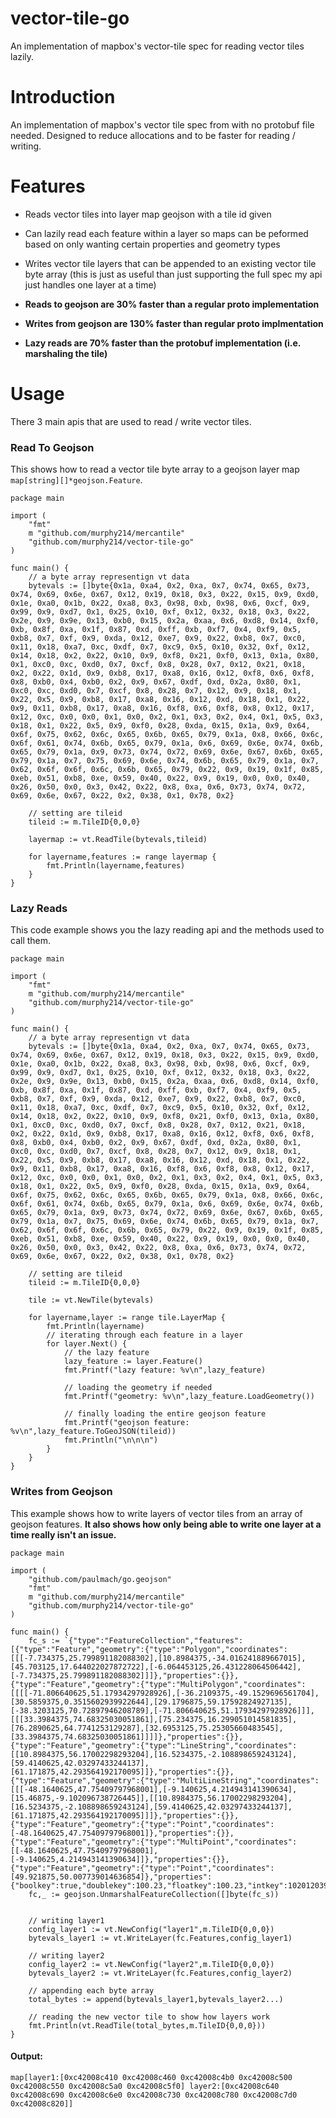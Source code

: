 # vector-tile-go
An implementation of mapbox's vector-tile spec for reading vector tiles lazily.

# Introduction

An implementation of mapbox's vector tile spec from with no protobuf file needed. Designed to reduce allocations and to be faster for reading / writing. 

# Features 

* Reads vector tiles into layer map geojson with a tile id given

* Can lazily read each feature within a layer so maps can be peformed based on only wanting certain properties and geometry types 

* Writes vector tile layers that can be appended to an existing vector tile byte array (this is just as useful than just supporting the full spec my api just handles one layer at a time)

* **Reads to geojson are 30% faster than a regular proto implementation**

* **Writes from geojson are 130% faster than regular proto implmentation**

* **Lazy reads are 70% faster than the protobuf implementation (i.e. marshaling the tile)**

# Usage 

There 3 main apis that are used to read / write vector tiles. 

### Read To Geojson 

This shows how to read a vector tile byte array to a geojson layer map ```map[string][]*geojson.Feature```.

```golang
package main 

import (
	"fmt"
	m "github.com/murphy214/mercantile"
	"github.com/murphy214/vector-tile-go"
)

func main() {
	// a byte array representign vt data
	bytevals := []byte{0x1a, 0xa4, 0x2, 0xa, 0x7, 0x74, 0x65, 0x73, 0x74, 0x69, 0x6e, 0x67, 0x12, 0x19, 0x18, 0x3, 0x22, 0x15, 0x9, 0xd0, 0x1e, 0xa0, 0x1b, 0x22, 0xa8, 0x3, 0x98, 0xb, 0x98, 0x6, 0xcf, 0x9, 0x99, 0x9, 0xd7, 0x1, 0x25, 0x10, 0xf, 0x12, 0x32, 0x18, 0x3, 0x22, 0x2e, 0x9, 0x9e, 0x13, 0xb0, 0x15, 0x2a, 0xaa, 0x6, 0xd8, 0x14, 0xf0, 0xb, 0x8f, 0xa, 0x1f, 0x87, 0xd, 0xff, 0xb, 0xf7, 0x4, 0xf9, 0x5, 0xb8, 0x7, 0xf, 0x9, 0xda, 0x12, 0xe7, 0x9, 0x22, 0xb8, 0x7, 0xc0, 0x11, 0x18, 0xa7, 0xc, 0xdf, 0x7, 0xc9, 0x5, 0x10, 0x32, 0xf, 0x12, 0x14, 0x18, 0x2, 0x22, 0x10, 0x9, 0xf8, 0x21, 0xf0, 0x13, 0x1a, 0x80, 0x1, 0xc0, 0xc, 0xd0, 0x7, 0xcf, 0x8, 0x28, 0x7, 0x12, 0x21, 0x18, 0x2, 0x22, 0x1d, 0x9, 0xb8, 0x17, 0xa8, 0x16, 0x12, 0xf8, 0x6, 0xf8, 0x8, 0xb0, 0x4, 0xb0, 0x2, 0x9, 0x67, 0xdf, 0xd, 0x2a, 0x80, 0x1, 0xc0, 0xc, 0xd0, 0x7, 0xcf, 0x8, 0x28, 0x7, 0x12, 0x9, 0x18, 0x1, 0x22, 0x5, 0x9, 0xb8, 0x17, 0xa8, 0x16, 0x12, 0xd, 0x18, 0x1, 0x22, 0x9, 0x11, 0xb8, 0x17, 0xa8, 0x16, 0xf8, 0x6, 0xf8, 0x8, 0x12, 0x17, 0x12, 0xc, 0x0, 0x0, 0x1, 0x0, 0x2, 0x1, 0x3, 0x2, 0x4, 0x1, 0x5, 0x3, 0x18, 0x1, 0x22, 0x5, 0x9, 0xf0, 0x28, 0xda, 0x15, 0x1a, 0x9, 0x64, 0x6f, 0x75, 0x62, 0x6c, 0x65, 0x6b, 0x65, 0x79, 0x1a, 0x8, 0x66, 0x6c, 0x6f, 0x61, 0x74, 0x6b, 0x65, 0x79, 0x1a, 0x6, 0x69, 0x6e, 0x74, 0x6b, 0x65, 0x79, 0x1a, 0x9, 0x73, 0x74, 0x72, 0x69, 0x6e, 0x67, 0x6b, 0x65, 0x79, 0x1a, 0x7, 0x75, 0x69, 0x6e, 0x74, 0x6b, 0x65, 0x79, 0x1a, 0x7, 0x62, 0x6f, 0x6f, 0x6c, 0x6b, 0x65, 0x79, 0x22, 0x9, 0x19, 0x1f, 0x85, 0xeb, 0x51, 0xb8, 0xe, 0x59, 0x40, 0x22, 0x9, 0x19, 0x0, 0x0, 0x40, 0x26, 0x50, 0x0, 0x3, 0x42, 0x22, 0x8, 0xa, 0x6, 0x73, 0x74, 0x72, 0x69, 0x6e, 0x67, 0x22, 0x2, 0x38, 0x1, 0x78, 0x2}

	// setting are tileid
	tileid := m.TileID{0,0,0}

	layermap := vt.ReadTile(bytevals,tileid)

	for layername,features := range layermap {
		fmt.Println(layername,features)
	}
}
```

### Lazy Reads 

This code example shows you the lazy reading api and the methods used to call them.
```golang
package main 

import (
	"fmt"
	m "github.com/murphy214/mercantile"
	"github.com/murphy214/vector-tile-go"
)

func main() {
	// a byte array representign vt data
	bytevals := []byte{0x1a, 0xa4, 0x2, 0xa, 0x7, 0x74, 0x65, 0x73, 0x74, 0x69, 0x6e, 0x67, 0x12, 0x19, 0x18, 0x3, 0x22, 0x15, 0x9, 0xd0, 0x1e, 0xa0, 0x1b, 0x22, 0xa8, 0x3, 0x98, 0xb, 0x98, 0x6, 0xcf, 0x9, 0x99, 0x9, 0xd7, 0x1, 0x25, 0x10, 0xf, 0x12, 0x32, 0x18, 0x3, 0x22, 0x2e, 0x9, 0x9e, 0x13, 0xb0, 0x15, 0x2a, 0xaa, 0x6, 0xd8, 0x14, 0xf0, 0xb, 0x8f, 0xa, 0x1f, 0x87, 0xd, 0xff, 0xb, 0xf7, 0x4, 0xf9, 0x5, 0xb8, 0x7, 0xf, 0x9, 0xda, 0x12, 0xe7, 0x9, 0x22, 0xb8, 0x7, 0xc0, 0x11, 0x18, 0xa7, 0xc, 0xdf, 0x7, 0xc9, 0x5, 0x10, 0x32, 0xf, 0x12, 0x14, 0x18, 0x2, 0x22, 0x10, 0x9, 0xf8, 0x21, 0xf0, 0x13, 0x1a, 0x80, 0x1, 0xc0, 0xc, 0xd0, 0x7, 0xcf, 0x8, 0x28, 0x7, 0x12, 0x21, 0x18, 0x2, 0x22, 0x1d, 0x9, 0xb8, 0x17, 0xa8, 0x16, 0x12, 0xf8, 0x6, 0xf8, 0x8, 0xb0, 0x4, 0xb0, 0x2, 0x9, 0x67, 0xdf, 0xd, 0x2a, 0x80, 0x1, 0xc0, 0xc, 0xd0, 0x7, 0xcf, 0x8, 0x28, 0x7, 0x12, 0x9, 0x18, 0x1, 0x22, 0x5, 0x9, 0xb8, 0x17, 0xa8, 0x16, 0x12, 0xd, 0x18, 0x1, 0x22, 0x9, 0x11, 0xb8, 0x17, 0xa8, 0x16, 0xf8, 0x6, 0xf8, 0x8, 0x12, 0x17, 0x12, 0xc, 0x0, 0x0, 0x1, 0x0, 0x2, 0x1, 0x3, 0x2, 0x4, 0x1, 0x5, 0x3, 0x18, 0x1, 0x22, 0x5, 0x9, 0xf0, 0x28, 0xda, 0x15, 0x1a, 0x9, 0x64, 0x6f, 0x75, 0x62, 0x6c, 0x65, 0x6b, 0x65, 0x79, 0x1a, 0x8, 0x66, 0x6c, 0x6f, 0x61, 0x74, 0x6b, 0x65, 0x79, 0x1a, 0x6, 0x69, 0x6e, 0x74, 0x6b, 0x65, 0x79, 0x1a, 0x9, 0x73, 0x74, 0x72, 0x69, 0x6e, 0x67, 0x6b, 0x65, 0x79, 0x1a, 0x7, 0x75, 0x69, 0x6e, 0x74, 0x6b, 0x65, 0x79, 0x1a, 0x7, 0x62, 0x6f, 0x6f, 0x6c, 0x6b, 0x65, 0x79, 0x22, 0x9, 0x19, 0x1f, 0x85, 0xeb, 0x51, 0xb8, 0xe, 0x59, 0x40, 0x22, 0x9, 0x19, 0x0, 0x0, 0x40, 0x26, 0x50, 0x0, 0x3, 0x42, 0x22, 0x8, 0xa, 0x6, 0x73, 0x74, 0x72, 0x69, 0x6e, 0x67, 0x22, 0x2, 0x38, 0x1, 0x78, 0x2}

	// setting are tileid
	tileid := m.TileID{0,0,0}

	tile := vt.NewTile(bytevals)	

	for layername,layer := range tile.LayerMap {
		fmt.Println(layername)
		// iterating through each feature in a layer
		for layer.Next() {
			// the lazy feature 
			lazy_feature := layer.Feature()
			fmt.Printf("lazy feature: %v\n",lazy_feature)

			// loading the geometry if needed 
			fmt.Printf("geometry: %v\n",lazy_feature.LoadGeometry())

			// finally loading the entire geojson feature 
			fmt.Printf("geojson feature: %v\n",lazy_feature.ToGeoJSON(tileid))
			fmt.Println("\n\n\n")
		}
	}
}
```

### Writes from Geojson

This example shows how to write layers of vector tiles from an array of geojson features. **It also shows how only being able to write one layer at a time really isn't an issue.**
```golang
package main

import (
	"github.com/paulmach/go.geojson"
	"fmt"
	m "github.com/murphy214/mercantile"
	"github.com/murphy214/vector-tile-go"
)

func main() {
	fc_s := `{"type":"FeatureCollection","features":[{"type":"Feature","geometry":{"type":"Polygon","coordinates":[[[-7.734375,25.799891182088302],[10.8984375,-34.016241889667015],[45.703125,17.644022027872722],[-6.064453125,26.431228064506442],[-7.734375,25.799891182088302]]]},"properties":{}},{"type":"Feature","geometry":{"type":"MultiPolygon","coordinates":[[[[-71.806640625,51.17934297928926],[-36.2109375,-49.1529696561704],[30.5859375,0.3515602939922644],[29.1796875,59.17592824927135],[-38.3203125,70.72897946208789],[-71.806640625,51.17934297928926]]],[[[33.3984375,74.68325030051861],[75.234375,16.299051014581835],[76.2890625,64.7741253129287],[32.6953125,75.25305660483545],[33.3984375,74.68325030051861]]]]},"properties":{}},{"type":"Feature","geometry":{"type":"LineString","coordinates":[[10.8984375,56.17002298293204],[16.5234375,-2.108898659243124],[59.4140625,42.03297433244137],[61.171875,42.293564192170095]]},"properties":{}},{"type":"Feature","geometry":{"type":"MultiLineString","coordinates":[[[-48.1640625,47.75409797968001],[-9.140625,4.214943141390634],[15.46875,-9.102096738726445]],[[10.8984375,56.17002298293204],[16.5234375,-2.108898659243124],[59.4140625,42.03297433244137],[61.171875,42.293564192170095]]]},"properties":{}},{"type":"Feature","geometry":{"type":"Point","coordinates":[-48.1640625,47.75409797968001]},"properties":{}},{"type":"Feature","geometry":{"type":"MultiPoint","coordinates":[[-48.1640625,47.75409797968001],[-9.140625,4.214943141390634]]},"properties":{}},{"type":"Feature","geometry":{"type":"Point","coordinates":[49.921875,50.007739014636854]},"properties":{"boolkey":true,"doublekey":100.23,"floatkey":100.23,"intkey":10201203912,"stringkey":"string","uintkey":10201203912}}]}`
	fc,_ := geojson.UnmarshalFeatureCollection([]byte(fc_s))


	// writing layer1
	config_layer1 := vt.NewConfig("layer1",m.TileID{0,0,0})
	bytevals_layer1 := vt.WriteLayer(fc.Features,config_layer1)	

	// writing layer2 	
	config_layer2 := vt.NewConfig("layer2",m.TileID{0,0,0})
	bytevals_layer2 := vt.WriteLayer(fc.Features,config_layer2)	

	// appending each byte array 
	total_bytes := append(bytevals_layer1,bytevals_layer2...)

	// reading the new vector tile to show how layers work
	fmt.Println(vt.ReadTile(total_bytes,m.TileID{0,0,0}))
}
```

#### Output:
```
map[layer1:[0xc42008c410 0xc42008c460 0xc42008c4b0 0xc42008c500 0xc42008c550 0xc42008c5a0 0xc42008c5f0] layer2:[0xc42008c640 0xc42008c690 0xc42008c6e0 0xc42008c730 0xc42008c780 0xc42008c7d0 0xc42008c820]]
```

